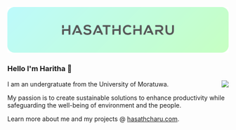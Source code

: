 <a href="https://hasathcharu.com"><img src="https://raw.githubusercontent.com/hasathcharu/hasathcharu/main/assets/cover-small.svg" /></a>

### Hello I'm Haritha 👋
<img src="https://github-readme-stats.vercel.app/api?username=hasathcharu&show_icons=true&theme=graywhite&hide=stars&hide_border=true&hide_title=true&hide_rank=true" align="right"/>

I am an undergratuate from the University of Moratuwa.

My passion is to create sustainable solutions to enhance productivity while safeguarding the well-being of environment and the people.

Learn more about me and my projects @ [hasathcharu.com](https://hasathcharu.com).
